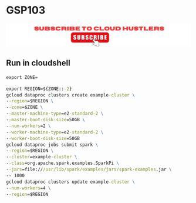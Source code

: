 # GSP103 
[![](https://github.com/CodingWithHardik/CodingWithHardik/blob/main/img/subscribe_button.png)](https://www.youtube.com/@CloudHustlers)
## Run in cloudshell
```cmd
export ZONE=
```
```cmd
export REGION=${ZONE::-2}
gcloud dataproc clusters create example-cluster \
--region=$REGION \
--zone=$ZONE \
--master-machine-type=e2-standard-2 \
--master-boot-disk-size=50GB \
--num-workers=2 \
--worker-machine-type=e2-standard-2 \
--worker-boot-disk-size=50GB
gcloud dataproc jobs submit spark \
--region=$REGION \
--cluster=example-cluster \
--class=org.apache.spark.examples.SparkPi \
--jars=file:///usr/lib/spark/examples/jars/spark-examples.jar \
-- 1000
gcloud dataproc clusters update example-cluster \
--num-workers=4 \
--region=$REGION
```
